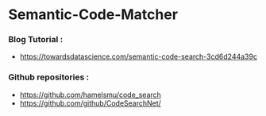 # Semantic-Code-Matcher

### Blog Tutorial :
* https://towardsdatascience.com/semantic-code-search-3cd6d244a39c

### Github repositories :
* https://github.com/hamelsmu/code_search
* https://github.com/github/CodeSearchNet/
